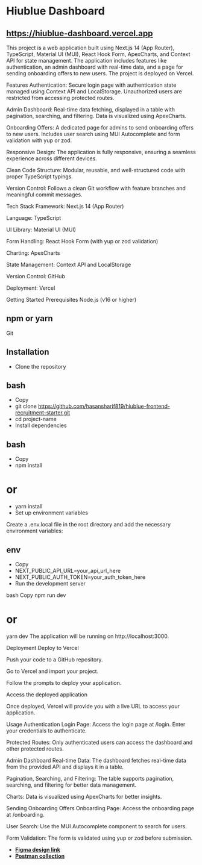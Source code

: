 # Hiublue Dashboard
## https://hiublue-dashboard.vercel.app

This project is a web application built using Next.js 14 (App Router), TypeScript, Material UI (MUI), React Hook Form, ApexCharts, and Context API for state management. The application includes features like authentication, an admin dashboard with real-time data, and a page for sending onboarding offers to new users. The project is deployed on Vercel.

Features
Authentication: Secure login page with authentication state managed using Context API and LocalStorage. Unauthorized users are restricted from accessing protected routes.

Admin Dashboard: Real-time data fetching, displayed in a table with pagination, searching, and filtering. Data is visualized using ApexCharts.

Onboarding Offers: A dedicated page for admins to send onboarding offers to new users. Includes user search using MUI Autocomplete and form validation with yup or zod.

Responsive Design: The application is fully responsive, ensuring a seamless experience across different devices.

Clean Code Structure: Modular, reusable, and well-structured code with proper TypeScript typings.

Version Control: Follows a clean Git workflow with feature branches and meaningful commit messages.

Tech Stack
Framework: Next.js 14 (App Router)

Language: TypeScript

UI Library: Material UI (MUI)

Form Handling: React Hook Form (with yup or zod validation)

Charting: ApexCharts

State Management: Context API and LocalStorage

Version Control: GitHub

Deployment: Vercel

Getting Started
Prerequisites
Node.js (v16 or higher)

## npm or yarn

Git

## Installation
* Clone the repository

## bash
- Copy
- git clone https://github.com/hasansharif819/hiublue-frontend-recruitment-starter.git
- cd project-name
- Install dependencies

## bash
- Copy
- npm install
# or
- yarn install
- Set up environment variables

Create a .env.local file in the root directory and add the necessary environment variables:

## env
- Copy
- NEXT_PUBLIC_API_URL=your_api_url_here
- NEXT_PUBLIC_AUTH_TOKEN=your_auth_token_here
- Run the development server

bash
Copy
npm run dev
# or
yarn dev
The application will be running on http://localhost:3000.

Deployment
Deploy to Vercel

Push your code to a GitHub repository.

Go to Vercel and import your project.

Follow the prompts to deploy your application.

Access the deployed application

Once deployed, Vercel will provide you with a live URL to access your application.

Usage
Authentication
Login Page: Access the login page at /login. Enter your credentials to authenticate.

Protected Routes: Only authenticated users can access the dashboard and other protected routes.

Admin Dashboard
Real-time Data: The dashboard fetches real-time data from the provided API and displays it in a table.

Pagination, Searching, and Filtering: The table supports pagination, searching, and filtering for better data management.

Charts: Data is visualized using ApexCharts for better insights.

Sending Onboarding Offers
Onboarding Page: Access the onboarding page at /onboarding.

User Search: Use the MUI Autocomplete component to search for users.

Form Validation: The form is validated using yup or zod before submission.

- [**Figma design link**](https://www.figma.com/design/p4aO5zxiLUkws5DDTTWP92/Untitled?node-id=0-1&t=oePPLG5LIUguMtQy-1)
- [**Postman collection**](https://documenter.getpostman.com/view/8605001/2sAYXFiHWQ)
